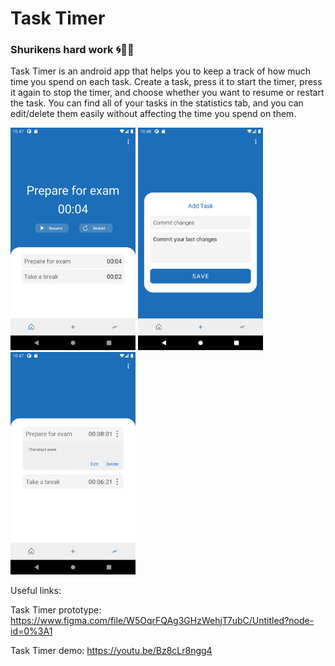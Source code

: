 # Task Timer
### Shurikens hard work 🌀💪🏼

Task Timer is an android app that helps you to keep a track of how much time you spend on each task.
Create a task, press it to start the timer, press it again to stop the timer, and choose whether you want to resume or restart the task.
You can find all of your tasks in the statistics tab, and you can edit/delete them easily without affecting the time you spend on them.

<img src="Home.png" data-canonical-src="Home.png" width="200"/>
<img src="Add.png" data-canonical-src="Add.png" width="200"/>
<img src="stats.png" data-canonical-src="stats.png" width="200"/>

Useful links:

Task Timer prototype: https://www.figma.com/file/W5OqrFQAg3GHzWehjT7ubC/Untitled?node-id=0%3A1

Task Timer demo: https://youtu.be/Bz8cLr8ngg4
